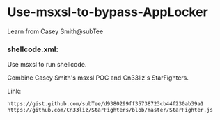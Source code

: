 # Use-msxsl-to-bypass-AppLocker

Learn from Casey Smith@subTee

### shellcode.xml:

Use msxsl to run shellcode.

Combine Casey Smith's msxsl POC and Cn33liz's StarFighters.

Link:

	https://gist.github.com/subTee/d9380299ff35738723cb44f230ab39a1   
	https://github.com/Cn33liz/StarFighters/blob/master/StarFighter.js
